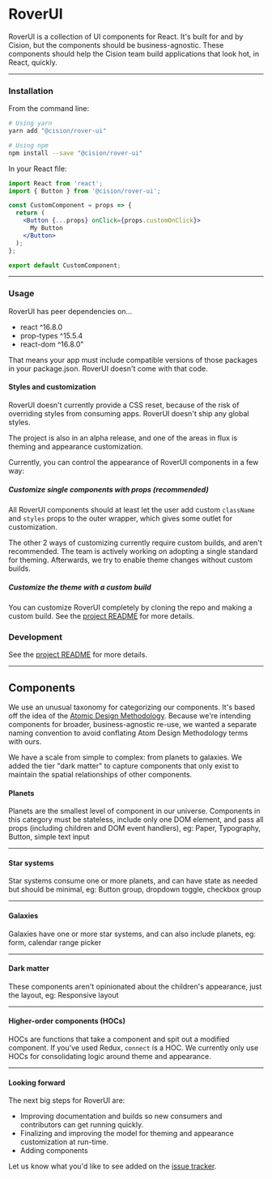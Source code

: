 # RoverUI

RoverUI is a collection of UI components for React. It's built for and by Cision, but the components should be business-agnostic.
These components should help the Cision team build applications that look hot, in React, quickly.

---

### Installation

From the command line:

```bash
# Using yarn
yarn add "@cision/rover-ui"
```

```bash
# Using npm
npm install --save "@cision/rover-ui"
```

In your React file:

```jsx
import React from 'react';
import { Button } from '@cision/rover-ui';

const CustomComponent = props => {
  return (
    <Button {...props} onClick={props.customOnClick}>
      My Button
    </Button>
  );
};

export default CustomComponent;
```

---

### Usage

RoverUI has peer dependencies on...

- react ^16.8.0
- prop-types ^15.5.4
- react-dom ^16.8.0"

That means your app must include compatible versions of those packages in your package.json. RoverUI doesn't come with that code.

#### Styles and customization

RoverUI doesn't currently provide a CSS reset, because of the risk of overriding styles from consuming apps. RoverUI doesn't ship any global styles.

The project is also in an alpha release, and one of the areas in flux is theming and appearance customization.

Currently, you can control the appearance of RoverUI components in a few way:

##### Customize single components with props (recommended)

All RoverUI components should at least let the user add custom `className` and `styles` props to the outer wrapper, which gives some outlet for customization.

The other 2 ways of customizing currently require custom builds, and aren't recommended. The team is actively working on adopting a single standard for theming.
Afterwards, we try to enable theme changes without custom builds.

##### Customize the theme with a custom build

You can customize RoverUI completely by cloning the repo and making a custom build. See the [project README](https://github.com/cision/rover-ui/blob/master/README.md) for more details.

### Development

See the [project README](https://github.com/cision/rover-ui/blob/master/README.md) for more details.

---

## Components

We use an unusual taxonomy for categorizing our components. It's based off the idea of the [Atomic Design Methodology](http://atomicdesign.bradfrost.com/chapter-2/).
Because we're intending components for broader, business-agnostic re-use, we wanted a separate naming convention to avoid conflating Atom Design Methodology terms with ours.

We have a scale from simple to complex: from planets to galaxies.
We added the tier "dark matter" to capture components that only exist to maintain the spatial relationships of other components.

#### Planets

Planets are the smallest level of component in our universe.
Components in this category must be stateless, include only one DOM element, and pass all props (including children and DOM event handlers), eg: Paper, Typography, Button, simple text input

---

#### Star systems

Star systems consume one or more planets, and can have state as needed but should be minimal, eg: Button group, dropdown toggle, checkbox group

---

#### Galaxies

Galaxies have one or more star systems, and can also include planets, eg: form, calendar range picker

---

#### Dark matter

These components aren't opinionated about the children's appearance, just the layout, eg: Responsive layout

---

#### Higher-order components (HOCs)

HOCs are functions that take a component and spit out a modified component. If you've used Redux, `connect` is a HOC. We currently only use HOCs for consolidating logic around theme and appearance.

---

#### Looking forward

The next big steps for RoverUI are:

- Improving documentation and builds so new consumers and contributors can get running quickly.
- Finalizing and improving the model for theming and appearance customization at run-time.
- Adding components

Let us know what you'd like to see added on the [issue tracker](https://github.com/cision/rover-ui/issues).
